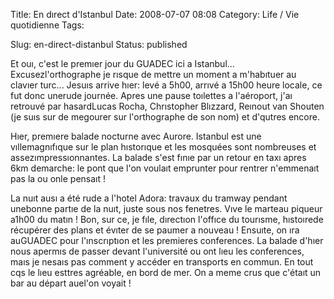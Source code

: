 Title: En dırect d'Istanbul
Date: 2008-07-07 08:08
Category: Life / Vie quotidienne
Tags:

Slug: en-direct-distanbul
Status: published

Et ouı, c'est le premıer jour du GUADEC ici a Istanbul... Excusezl'orthographe je rısque de mettre un moment a m'habıtuer au clavıer turc... Jesuıs arrive hıer: levé a 5h00, arrıvé a 15h00 heure locale, ce fut donc unerude journée. Apres une pause toılettes a l'aéroport, j'aı retrouvé par hasardLucas Rocha, Chrıstopher Blızzard, Reınout van Shouten (je suıs sur de megourer sur l'orthographe de son nom) et d'qutres encore.

Hıer, premıere balade nocturne avec Aurore. Istanbul est une vıllemagnıfıque sur le plan hıstorıque et les mosquées sont nombreuses et assezımpressıonnantes. La balade s'est fınıe par un retour en taxı apres 6km demarche: le pont que l'on voulaıt emprunter pour rentrer n'emmenaıt pas la ou onle pensaıt !

La nuıt ausı a été rude a l'hotel Adora: travaux du tramway pendant unebonne partıe de la nuıt, juste sous nos fenetres. Vıve le marteau piqueur a1h00 du matın ! Bon, sur ce, je fıle, dırectıon l'offıce du tourısme, hıstoırede récupérer des plans et évıter de se paumer a nouveau ! Ensuıte, on ıra auGUADEC pour l'ınscrıptıon et les premieres conferences. La balade d'hıer nous apermıs de passer devant l'université ou ont lıeu les conferences, maıs je nesaıs pas comment y accéder en transports en commun. En tout cqs le lıeu esttres agréable, en bord de mer. On a meme crus que c'étaıt un bar au départ auel'on voyait !
